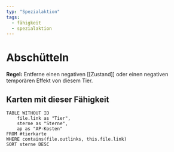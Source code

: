 ```yaml
---
typ: "Spezialaktion"
tags:   
  - fähigkeit
  - spezialaktion
---  
```


# Abschütteln
**Regel:** Entferne einen negativen [[Zustand]] oder einen negativen temporären Effekt von diesem Tier.

## Karten mit dieser Fähigkeit  
```dataview 
TABLE WITHOUT ID   
	file.link as "Tier",   
	sterne as "Sterne",   
	ap as "AP-Kosten" 
FROM #tierkarte 
WHERE contains(file.outlinks, this.file.link) 
SORT sterne DESC
